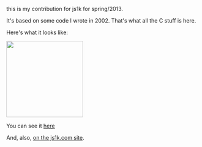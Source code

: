 this is my contribution for js1k for spring/2013.

It's based on some code I wrote in 2002. That's what all the C stuff is here.

Here's what it looks like:

<img width=200 height=200 src=http://i.imgur.com/VRsh9vv.gif>

You can see it [here](http://qaa.ath.cx/shim1.html)

And, also, [on the js1k.com site](http://js1k.com/2013-spring/demo/1534).
